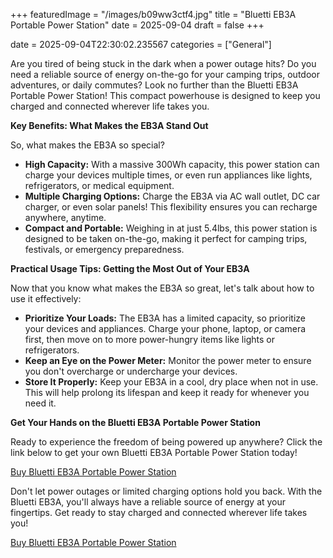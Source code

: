 +++
featuredImage = "/images/b09ww3ctf4.jpg"
title = "Bluetti EB3A Portable Power Station"
date = 2025-09-04
draft = false
+++

date = 2025-09-04T22:30:02.235567
categories = ["General"]

Are you tired of being stuck in the dark when a power outage hits? Do you need a reliable source of energy on-the-go for your camping trips, outdoor adventures, or daily commutes? Look no further than the Bluetti EB3A Portable Power Station! This compact powerhouse is designed to keep you charged and connected wherever life takes you.

**Key Benefits: What Makes the EB3A Stand Out**

So, what makes the EB3A so special?

* **High Capacity:** With a massive 300Wh capacity, this power station can charge your devices multiple times, or even run appliances like lights, refrigerators, or medical equipment.
* **Multiple Charging Options:** Charge the EB3A via AC wall outlet, DC car charger, or even solar panels! This flexibility ensures you can recharge anywhere, anytime.
* **Compact and Portable:** Weighing in at just 5.4lbs, this power station is designed to be taken on-the-go, making it perfect for camping trips, festivals, or emergency preparedness.

**Practical Usage Tips: Getting the Most Out of Your EB3A**

Now that you know what makes the EB3A so great, let's talk about how to use it effectively:

* **Prioritize Your Loads:** The EB3A has a limited capacity, so prioritize your devices and appliances. Charge your phone, laptop, or camera first, then move on to more power-hungry items like lights or refrigerators.
* **Keep an Eye on the Power Meter:** Monitor the power meter to ensure you don't overcharge or undercharge your devices.
* **Store It Properly:** Keep your EB3A in a cool, dry place when not in use. This will help prolong its lifespan and keep it ready for whenever you need it.

**Get Your Hands on the Bluetti EB3A Portable Power Station**

Ready to experience the freedom of being powered up anywhere? Click the link below to get your own Bluetti EB3A Portable Power Station today!

[Buy Bluetti EB3A Portable Power Station](https://www.amazon.com/dp/B09WW3CTF4)

Don't let power outages or limited charging options hold you back. With the Bluetti EB3A, you'll always have a reliable source of energy at your fingertips. Get ready to stay charged and connected wherever life takes you!

[Buy Bluetti EB3A Portable Power Station](https://www.amazon.com/dp/B09WW3CTF4)
